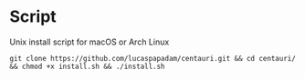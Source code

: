 # Script  
Unix install script for macOS or Arch Linux 


```shell
git clone https://github.com/lucaspapadam/centauri.git && cd centauri/ && chmod +x install.sh && ./install.sh
```
